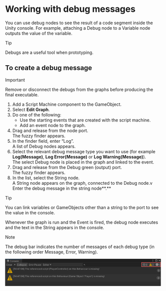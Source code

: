 # Working with debug messages

You can use debug nodes to see the result of a code segment inside the Unity console. For example, attaching a Debug
node to a Variable node outputs the value of the variable.

> [!TIP]
> Debugs are a useful tool when prototyping.

## To create a debug message

> [!IMPORTANT]
> Remove or disconnect the debugs from the graphs before producing the final executable.

1. Add a Script Machine component to the GameObject.
2. Select **Edit Graph**.
3. Do one of the following:
    - Use the starting events that are created with the script machine.
    - Add an event node to the graph.
4. Drag and release from the node port.</br>
   The fuzzy finder appears.
5. In the finder field, enter “Log”.</br>
   A list of Debug nodes appears.
6. Select the relevant debug message type you want to use (for example **Log(Message)**, **Log Error(Message)** or **Log
   Warning(Message)**).</br>
   The select Debug node is placed in the graph and linked to the event.
7. Drag and release from the Debug green (output) port.</br>
   The fuzzy finder appears.
8. In the list, select the String node.</br>
   A String node appears on the graph, connected to the Debug node.v
   Enter the debug message in the string node**.**

> [!TIP]
> You can link variables or GameObjects other than a string to the port to see the value in the console.

Whenever the graph is run and the Event is fired, the debug node executes and the text in the String appears in the
console.

> [!NOTE]
> The debug bar indicates the number of messages of each debug type (in the following order Message, Error, Warning).

![](images/vs-unity-console-w-warnings.png)


